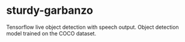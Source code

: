 # sturdy-garbanzo
Tensorflow live object detection with speech output.
Object detection model trained on the COCO dataset.
